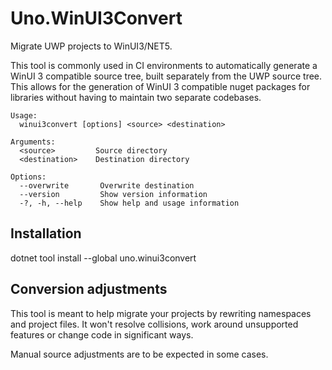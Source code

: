 # Uno.WinUI3Convert

Migrate UWP projects to WinUI3/NET5.

This tool is commonly used in CI environments to automatically generate a WinUI 3 compatible source tree, built separately from the UWP source tree. This allows for the generation of WinUI 3 compatible nuget packages for libraries without having to maintain two separate codebases.

```
Usage:
  winui3convert [options] <source> <destination>

Arguments:
  <source>         Source directory
  <destination>    Destination directory

Options:
  --overwrite       Overwrite destination
  --version         Show version information
  -?, -h, --help    Show help and usage information
```

## Installation

dotnet tool install --global uno.winui3convert

## Conversion adjustments

This tool is meant to help migrate your projects by rewriting namespaces and project files. It won't resolve collisions, work around unsupported features or change code in significant ways.

Manual source adjustments are to be expected in some cases.